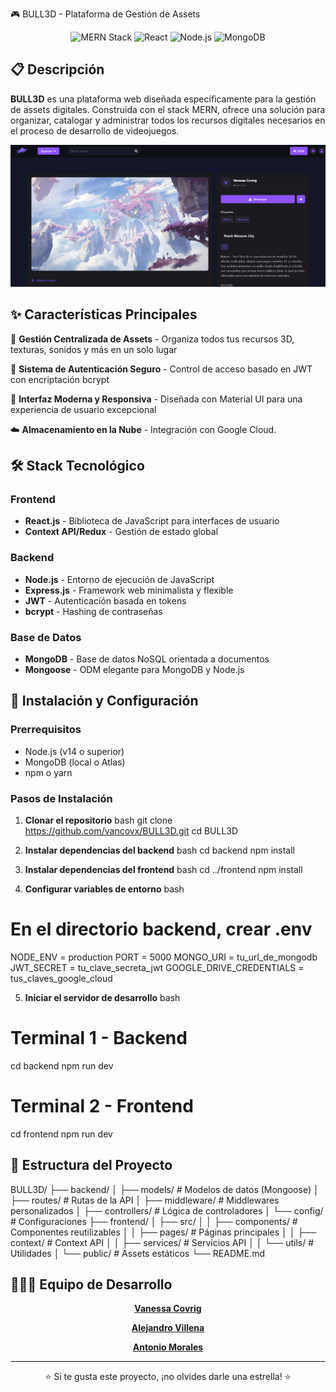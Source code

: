 🎮 BULL3D - Plataforma de Gestión de Assets

<div align="center">
  <img src="https://img.shields.io/badge/Stack-MERN-61DAFB?style=for-the-badge&logo=react&logoColor=white" alt="MERN Stack">
  <img src="https://img.shields.io/badge/Frontend-React-61DAFB?style=for-the-badge&logo=react&logoColor=white" alt="React">
  <img src="https://img.shields.io/badge/Backend-Node.js-339933?style=for-the-badge&logo=node.js&logoColor=white" alt="Node.js">
  <img src="https://img.shields.io/badge/Database-MongoDB-47A248?style=for-the-badge&logo=mongodb&logoColor=white" alt="MongoDB">
</div>

## 📋 Descripción

**BULL3D** es una plataforma web diseñada específicamente para la gestión de assets digitales. Construida con el stack MERN, ofrece una solución para organizar, catalogar y administrar todos los recursos digitales necesarios en el proceso de desarrollo de videojuegos.

![Aplicación en funcionamiento](GitHub.png)

## ✨ Características Principales

🎯 **Gestión Centralizada de Assets** - Organiza todos tus recursos 3D, texturas, sonidos y más en un solo lugar

🔐 **Sistema de Autenticación Seguro** - Control de acceso basado en JWT con encriptación bcrypt

📱 **Interfaz Moderna y Responsiva** - Diseñada con Material UI para una experiencia de usuario excepcional

☁️ **Almacenamiento en la Nube** - Integración con Google Cloud.


## 🛠️ Stack Tecnológico

### Frontend
- **React.js** - Biblioteca de JavaScript para interfaces de usuario
- **Context API/Redux** - Gestión de estado global

### Backend
- **Node.js** - Entorno de ejecución de JavaScript
- **Express.js** - Framework web minimalista y flexible
- **JWT** - Autenticación basada en tokens
- **bcrypt** - Hashing de contraseñas

### Base de Datos
- **MongoDB** - Base de datos NoSQL orientada a documentos
- **Mongoose** - ODM elegante para MongoDB y Node.js


## 🚀 Instalación y Configuración

### Prerrequisitos
- Node.js (v14 o superior)
- MongoDB (local o Atlas)
- npm o yarn

### Pasos de Instalación

1. **Clonar el repositorio**
bash
git clone https://github.com/vancovx/BULL3D.git
cd BULL3D


2. **Instalar dependencias del backend**
bash
cd backend
npm install


3. **Instalar dependencias del frontend**
bash
cd ../frontend
npm install


4. **Configurar variables de entorno**
bash
# En el directorio backend, crear .env
NODE_ENV = production
PORT = 5000
MONGO_URI = tu_url_de_mongodb
JWT_SECRET = tu_clave_secreta_jwt
GOOGLE_DRIVE_CREDENTIALS = tus_claves_google_cloud


5. **Iniciar el servidor de desarrollo**
bash
# Terminal 1 - Backend
cd backend
npm run dev

# Terminal 2 - Frontend
cd frontend
npm run dev


## 📂 Estructura del Proyecto

BULL3D/
├── backend/
│   ├── models/          # Modelos de datos (Mongoose)
│   ├── routes/          # Rutas de la API
│   ├── middleware/      # Middlewares personalizados
│   ├── controllers/     # Lógica de controladores
│   └── config/          # Configuraciones
├── frontend/
│   ├── src/
│   │   ├── components/  # Componentes reutilizables
│   │   ├── pages/       # Páginas principales
│   │   ├── context/     # Context API
│   │   ├── services/    # Servicios API
│   │   └── utils/       # Utilidades
│   └── public/          # Assets estáticos
└── README.md



## 👨‍👨‍👧 Equipo de Desarrollo
<div align="center">


[**Vanessa Covrig**](https://github.com/vancovx) 

[**Alejandro Villena**](https://github.com/AlexxCFH)

[**Antonio Morales**](https://github.com/Anmorales0)


---

<div align="center">
  <p>⭐ Si te gusta este proyecto, ¡no olvides darle una estrella! ⭐</p>
</div>
